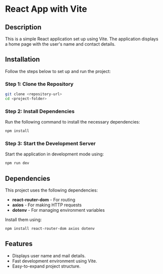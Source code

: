 # React App with Vite

## Description
This is a simple React application set up using Vite. The application displays a home page with the user's name and contact details.

## Installation
Follow the steps below to set up and run the project:

### Step 1: Clone the Repository
```sh
git clone <repository-url>
cd <project-folder>
```

### Step 2: Install Dependencies
Run the following command to install the necessary dependencies:
```sh
npm install
```

### Step 3: Start the Development Server
Start the application in development mode using:
```sh
npm run dev
```

## Dependencies
This project uses the following dependencies:
- **react-router-dom** - For routing
- **axios** - For making HTTP requests
- **dotenv** - For managing environment variables

Install them using:
```sh
npm install react-router-dom axios dotenv
```
## Features
- Displays user name and mail details.
- Fast development environment using Vite.
- Easy-to-expand project structure.


